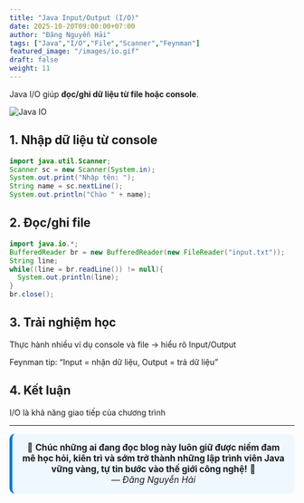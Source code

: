 ```yaml
---
title: "Java Input/Output (I/O)"
date: 2025-10-20T09:00:00+07:00
author: "Đăng Nguyễn Hải"
tags: ["Java","I/O","File","Scanner","Feynman"]
featured_image: "/images/io.gif"
draft: false
weight: 11
---
```


Java I/O giúp **đọc/ghi dữ liệu từ file hoặc console**.  <!--more-->

![Java IO](/dangcode-blog/images/io-ins.gif)

## 1. Nhập dữ liệu từ console

```java
import java.util.Scanner;
Scanner sc = new Scanner(System.in);
System.out.print("Nhập tên: ");
String name = sc.nextLine();
System.out.println("Chào " + name);
```

## 2. Đọc/ghi file

```java
import java.io.*;
BufferedReader br = new BufferedReader(new FileReader("input.txt"));
String line;
while((line = br.readLine()) != null){
  System.out.println(line);
}
br.close();
```

## 3. Trải nghiệm học
Thực hành nhiều ví dụ console và file → hiểu rõ Input/Output

Feynman tip: “Input = nhận dữ liệu, Output = trả dữ liệu”

## 4. Kết luận
I/O là khả năng giao tiếp của chương trình

---
<div style="text-align:center; background:#f0f8ff; border-left:5px solid #007acc; border-radius:10px; padding:15px; font-size:1.1em;">
🎯 <strong>Chúc những ai đang đọc blog này luôn giữ được niềm đam mê học hỏi, kiên trì và sớm trở thành những lập trình viên Java vững vàng, tự tin bước vào thế giới công nghệ!</strong> 🚀  
<br><em>— Đăng Nguyễn Hải</em>
</div>